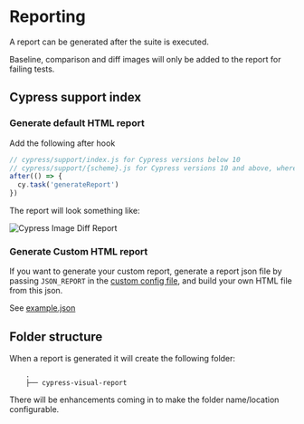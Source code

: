 # Reporting

A report can be generated after the suite is executed.

Baseline, comparison and diff images will only be added to the report for failing tests.

## Cypress support index

### Generate default HTML report
Add the following after hook

```js
// cypress/support/index.js for Cypress versions below 10
// cypress/support/{scheme}.js for Cypress versions 10 and above, where {scheme} defaults to e2e
after(() => {
  cy.task('generateReport')
})
```

The report will look something like:

![Cypress Image Diff Report](../report-example.png)

### Generate Custom HTML report

If you want to generate your custom report, generate a report json file by passing `JSON_REPORT` in the [custom config file](../README.md#custom-config-file), and build your own HTML file from this json. 

See [example.json](./report-example.json)

## Folder structure

When a report is generated it will create the following folder:

```
    .
    ├── cypress-visual-report
```

There will be enhancements coming in to make the folder name/location configurable.
